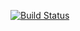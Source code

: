 [![Build Status](https://travis-ci.org/Sportgirl55/ahj-animation.svg?branch=master)](https://travis-ci.org/Sportgirl55/ahj-animation)

